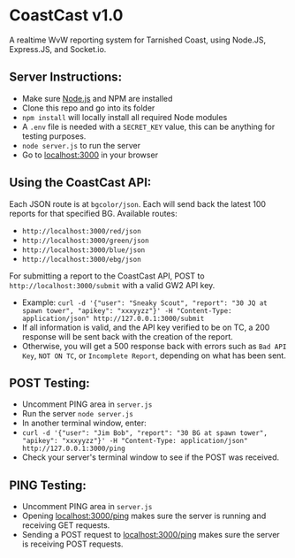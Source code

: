 CoastCast v1.0
==============

A realtime WvW reporting system for Tarnished Coast, using Node.JS, Express.JS, and Socket.io.

Server Instructions:
-------------------

* Make sure [Node.js](https://nodejs.org/) and NPM are installed
* Clone this repo and go into its folder
* `npm install` will locally install all required Node modules
* A `.env` file is needed with a `SECRET_KEY` value, this can be anything for testing purposes.
* `node server.js` to run the server
* Go to [localhost:3000](http://localhost:3000/) in your browser

Using the CoastCast API:
------------------------

Each JSON route is at `bgcolor/json`. Each will send back the latest 100 reports for that specified BG. Available routes:
* `http://localhost:3000/red/json`
* `http://localhost:3000/green/json`
* `http://localhost:3000/blue/json`
* `http://localhost:3000/ebg/json`

For submitting a report to the CoastCast API, POST to `http://localhost:3000/submit` with a valid GW2 API key.
* Example: `curl -d '{"user": "Sneaky Scout", "report": "30 JQ at spawn tower", "apikey": "xxxyyzz"}' -H "Content-Type: application/json" http://127.0.0.1:3000/submit`
* If all information is valid, and the API key verified to be on TC, a 200 response will be sent back with the creation of the report.
* Otherwise, you will get a 500 response back with errors such as `Bad API Key`, `NOT ON TC`, or `Incomplete Report`, depending on what has been sent.


POST Testing:
-------------

* Uncomment PING area in `server.js`
* Run the server `node server.js`
* In another terminal window, enter:
* `curl -d '{"user": "Jim Bob", "report": "30 BG at spawn tower", "apikey": "xxxyyzz"}' -H "Content-Type: application/json" http://127.0.0.1:3000/ping`
* Check your server's terminal window to see if the POST was received.

PING Testing:
-------------

* Uncomment PING area in `server.js`
* Opening [localhost:3000/ping](http://localhost:3000/ping) makes sure the server is running and receiving GET requests.
* Sending a POST request to [localhost:3000/ping](http://localhost:3000/ping) makes sure the server is receiving POST requests.
